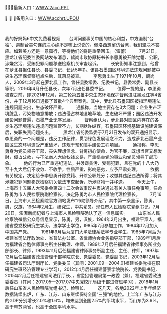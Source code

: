 <p>
	🚄🚄🚄最新入口：<a href="http://www.baidu.com/link?url=6MA2SWnO3Raqke39an_0PUxosM6ZrUGzi1BN9tNnlPW&wd">WWW.2acc.PPT</a> 
	<p>
		🧴
🧴
🧴备用入口：<a href="http://www.baidu.com/link?url=6MA2SWnO3Raqke39an_0PUxosM6ZrUGzi1BN9tNnlPW&wd">WWW.acchrt.UPOU</a> 
	</p>
	<p>
		<br />
	</p>
	<p>
		我的好妈妈6中文免费看视频　　台湾问题事关中国的核心利益，中方遏制“台独”、遏制台美勾连的决心绝不是嘴上说说的。佩洛西想窜访台湾，我们坚决不答应。如若美方还是一意孤行，等待他们的将是重拳回击。（雷蕾）
　　7月21日，黑龙江省纪委监委网站发布消息，鹤岗市政协原秘书长李思勇被开除党籍、公职，涉嫌贪污、受贿犯罪问题移送检察机关审查起诉。
　　长安街知事注意到，他曾在萝北县担任县长、县委书记，长达5年多。该县石墨园区环境违法违规问题被中央生态环保督察组点名后，其落马被查。
　　李思勇出生于1971年10月，鹤岗人，2009年3月起在萝北县工作，曾任县委常委、纪委书记，县委常委、副县长等职，2016年4月升任县长，次年7月出任县委书记。
　　值得一提的是，李思勇被查之前，即2021年12月，第二轮第五批中央生态环境保护督察进驻黑龙江等4省份，并于12月16日通报了首批4个典型案例。其中，萝北县石墨园区被指环境违法违规问题突出，生态破坏严重。
　　通报称，当地主要存在3大问题：企业生产环境脏乱，污染物随意排放；违法侵占林地湿地草地，生态破坏严重；园区违法开发建设问题普遍，石墨产业无序发展。
　　督察组认为，萝北县对园区内存在的各类生态环境违法违规问题监管不力，长期默许纵容，石墨园区环境基础设施建设滞后，失职失责问题突出。
　　黑龙江省纪委监委于7月21日发布的双开通报显示，李思勇的一个问题是，违反工作纪律，贯彻绿色发展理念不力，造成萝北石墨产业园区生态环境遭受严重破坏，违规干预和插手建设工程项目。
　　通报称，李思勇身为党员领导干部，丧失理想信念、背离初心使命，为官不廉，既想当官又想发财，侵占公款，与不法商人大搞权钱交易，严重损害党的事业和党员领导干部形象。
　　他的行为已严重违纪违法，并涉嫌贪污、受贿犯罪，且在党的十八大乃至十九大后仍不收敛、不收手，性质严重，影响恶劣，应予严肃处理。
　　依据有关规定，决定给予李思勇开除党籍、开除公职处分；收缴其违纪违法所得；将其涉嫌犯罪问题移送检察机关依法审查起诉，所涉财物一并移送。
　　今天上午，上海市十五届人大常委会第四十二次会议审议并表决通过有关人事任免事项，任命陈勇为市人民检察院副检察长，决定陈勇为市人民检察院代理检察长。
　　7月16日，上海市人民检察院官方网站发布“市院领导介绍”，其中第一条显示，陈勇，男，汉族，1964年2月生，研究生，中共党员。现任市人民检察院党组书记。7月20日，澎湃新闻记者与上海市人民检察院确认了这一信息属实。
　　山东省人民检察院微信公众号信息显示，陈勇，男，汉族，1964年2月出生，福建平潭人，福建省委党校研究生学历，法学学士学位，1985年7月参加工作，1984年12月加入中国共产党。
　　1981年9月后为厦门大学法律系法学专业学生，1985年7月后为福建省司法厅政治处、省普法办公室、省律师协会业务指导部干部，1989年1月后为福建省台胞律师事务所主任助理、律师，1989年7月后任福建省律师事务所业务部部长、律师，1993年11月后任福建省律师事务所副主任、主任、律师，1997年12月后任福建省政法管理干部学院院长、党委委员、党委副书记，2003年12月后任福建省司法厅副厅长、党委委员（其间：2001.09—2004.01福建省委党校在职研究生班经济管理专业学习），2012年4月后任福建警察学院院长、党委副书记，2015年2月后任福建省司法厅厅长、，省监狱管理局第一政委（兼），福建省委政法委委员（其间：2017.05—2017.07中央党校厅局级干部进修班学习），2018年1月后任山东省人民检察院党组书记、检察长。
　　这几天，各地2022年上半年经济数据陆续出炉，广东、江苏、山东继续保持全国“三强”的地位。上半年广东与江苏的GDP分别增长2.0%和1.6%，均未达到全国2.5%的平均水平，而山东为3.6%，高于粤苏两省，也高于全国平均水平。
	</p>
